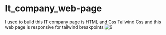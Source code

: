 # It_company_web-page
I used to build this IT company page is HTML and Css  Tailwind Css and this web page is responsive for tailwind breakpoints
![9](https://user-images.githubusercontent.com/78244281/194007790-65b1eef6-2251-4f50-82a7-d9b8f720489e.png)
